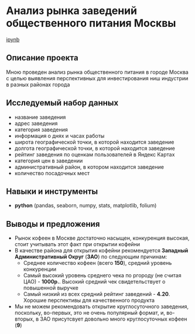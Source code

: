 # Анализ рынка заведений общественного питания Москвы

[ipynb](https://github.com/mrasnyuk/Practicum-Data-Analist-Portfolio/blob/main/4.%20public_food/public_food.ipynb)


## Описание проекта

Мною проведен анализ рынка общественного питания в городе Москва с целью выявления перспективных для инвестирования ниш индустрии в разных районах города


## Исследуемый набор данных

- название заведения
- адрес заведения
- категория заведения
- информация о днях и часах работы
- широта географической точки, в которой находится заведение
- долгота географической точки, в которой находится заведение
- рейтинг заведения по оценкам пользователей в Яндекс Картах
- категория цен в заведении
- административный район, в котором находится заведение
- количество посадочных мест


## Навыки и инструменты

- **python** (pandas, seaborn, numpy, stats, matplotlib, folium)


## Выводы и предложения

- Рынок кофеен в Москве достаточно насыщен, конкуренция высокая, стоит учитывать этот факт при открытии кофейни
- В качестве района для открытия кофейни рекомендуется **Западный Административный Округ** (**ЗАО**) по следующим причинам:
    - Среднее количество кофеен (всего **150**), средний уровень конкуренции
    - Самый высокий уровень среднего чека по ргороду (не считая ЦАО) - **1000р.**. Высокий средний чек свидетельствует о повышенной выручке
    - Самый низкий из всех средний рейтинг заведений - **4.20**. Хорошие перспективы для качественного продукта
- Мы не можем рекомендовать открытие круглосуточного заведения, поскольку, во-первых, это не очень популярный формат, и, во-вторых, в ЗАО присутсвует довольно много круглосуточных кофеен (**9**)
